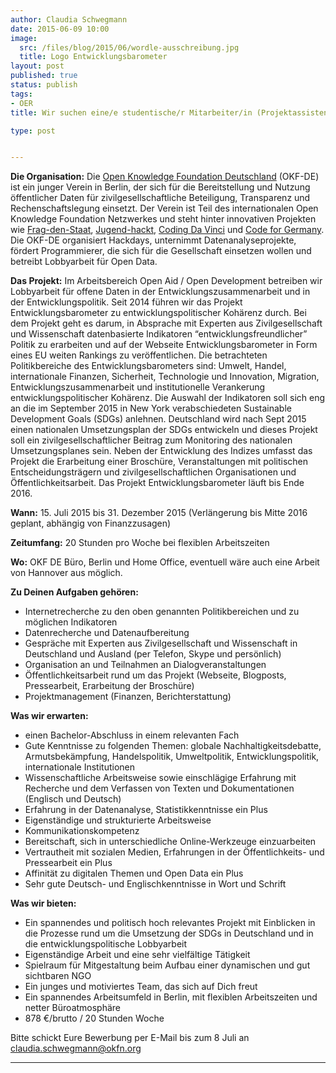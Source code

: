 ```yaml
---
author: Claudia Schwegmann
date: 2015-06-09 10:00
image:
  src: /files/blog/2015/06/wordle-ausschreibung.jpg
  title: Logo Entwicklungsbarometer
layout: post
published: true
status: publish
tags:
- OER
title: Wir suchen eine/e studentische/r Mitarbeiter/in (Projektassistent/in) für unseren Entwicklungsbarometer - ein Datenprojekt zur entwicklungspolitischen Kohärenz

type: post


---
```

**Die Organisation:** Die [Open Knowledge Foundation Deutschland](okfn.de) (OKF-DE) ist ein junger Verein in Berlin, der sich für die Bereitstellung und Nutzung öffentlicher Daten für zivilgesellschaftliche Beteiligung, Transparenz und Rechenschaftslegung einsetzt. Der Verein ist Teil des internationalen Open Knowledge Foundation Netzwerkes und steht hinter innovativen Projekten wie [Frag-den-Staat](https://fragdenstaat.de), [Jugend-hackt](http://jugendhackt.de), [Coding Da Vinci](http://codingdavinci.de) und [Code for Germany](http://codefor.de). Die OKF-DE organisiert Hackdays, unternimmt Datenanalyseprojekte, fördert Programmierer, die sich für die Gesellschaft einsetzen wollen und betreibt Lobbyarbeit für Open Data.

**Das Projekt:** Im Arbeitsbereich Open Aid / Open Development betreiben wir Lobbyarbeit für offene Daten in der Entwicklungszusammenarbeit und in der Entwicklungspolitik. Seit 2014 führen wir das Projekt Entwicklungsbarometer zu entwicklungspolitischer Kohärenz durch. Bei dem Projekt geht es darum, in Absprache mit Experten aus Zivilgesellschaft und Wissenschaft datenbasierte Indikatoren “entwicklungsfreundlicher” Politik zu erarbeiten und auf der Webseite Entwicklungsbarometer in Form eines EU weiten Rankings zu veröffentlichen. Die betrachteten Politikbereiche des Entwicklungsbarometers sind: Umwelt, Handel, internationale Finanzen, Sicherheit, Technologie und Innovation, Migration, Entwicklungszusammenarbeit und institutionelle Verankerung entwicklungspolitischer Kohärenz. Die Auswahl der Indikatoren soll sich eng an die im September 2015 in New York verabschiedeten Sustainable Development Goals (SDGs) anlehnen.  Deutschland wird nach Sept 2015 einen nationalen Umsetzungsplan der SDGs entwickeln und dieses Projekt soll ein zivilgesellschaftlicher Beitrag zum Monitoring des nationalen Umsetzungsplanes sein.
Neben der Entwicklung des Indizes umfasst das Projekt die Erarbeitung einer Broschüre, Veranstaltungen mit politischen Entscheidungsträgern und zivilgesellschaftlichen Organisationen und Öffentlichkeitsarbeit. Das Projekt Entwicklungsbarometer läuft bis Ende 2016.

**Wann:** 15. Juli 2015 bis 31. Dezember 2015 (Verlängerung bis Mitte 2016 geplant, abhängig von Finanzzusagen)

**Zeitumfang:**  20 Stunden pro Woche bei flexiblen Arbeitszeiten

**Wo:** OKF DE Büro, Berlin und Home Office, eventuell wäre auch eine Arbeit von Hannover aus möglich.

**Zu Deinen Aufgaben gehören:**

* Internetrecherche zu den oben genannten Politikbereichen und zu möglichen Indikatoren
* Datenrecherche und Datenaufbereitung
* Gespräche mit Experten aus Zivilgesellschaft und Wissenschaft in Deutschland und Ausland (per Telefon, Skype und persönlich)
* Organisation an und Teilnahmen an Dialogveranstaltungen 
* Öffentlichkeitsarbeit rund um das Projekt (Webseite, Blogposts, Pressearbeit, Erarbeitung der Broschüre)
* Projektmanagement (Finanzen, Berichterstattung)

**Was wir erwarten:**

* einen Bachelor-Abschluss in einem relevanten Fach 
* Gute Kenntnisse zu folgenden Themen: globale Nachhaltigkeitsdebatte, Armutsbekämpfung, Handelspolitik, Umweltpolitik, Entwicklungspolitik, internationale Institutionen
* Wissenschaftliche Arbeitsweise sowie einschlägige Erfahrung mit Recherche und dem Verfassen von Texten und Dokumentationen (Englisch und Deutsch)
* Erfahrung in der Datenanalyse, Statistikkenntnisse ein Plus
* Eigenständige und strukturierte Arbeitsweise
* Kommunikationskompetenz 
* Bereitschaft, sich in unterschiedliche Online-Werkzeuge einzuarbeiten
* Vertrautheit mit sozialen Medien, Erfahrungen in der Öffentlichkeits- und Pressearbeit ein Plus
* Affinität zu digitalen Themen und Open Data ein Plus
* Sehr gute Deutsch- und Englischkenntnisse in Wort und Schrift

**Was wir bieten:**

* Ein spannendes und politisch hoch relevantes Projekt mit Einblicken in die Prozesse rund um die Umsetzung der SDGs in Deutschland und in die entwicklungspolitische Lobbyarbeit
* Eigenständige Arbeit und eine sehr vielfältige Tätigkeit
* Spielraum für Mitgestaltung beim Aufbau einer dynamischen und gut sichtbaren NGO
* Ein junges und motiviertes Team, das sich auf Dich freut
* Ein spannendes Arbeitsumfeld in Berlin, mit flexiblen Arbeitszeiten und netter Büroatmosphäre
* 878 €/brutto / 20 Stunden Woche

Bitte schickt Eure Bewerbung per E-Mail bis zum 8 Juli an [claudia.schwegmann@okfn.org](mailto:claudia.schwegmann@okfn.org)
<hr>  



